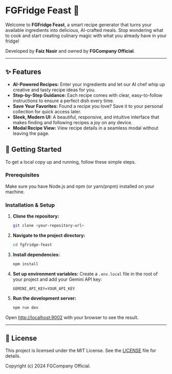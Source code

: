 # FGFridge Feast 🍳

Welcome to **FGFridge Feast**, a smart recipe generator that turns your available ingredients into delicious, AI-crafted meals. Stop wondering what to cook and start creating culinary magic with what you already have in your fridge!

Developed by **Faiz Nasir** and owned by **FGCompany Official**.

---

## ✨ Features

- **AI-Powered Recipes:** Enter your ingredients and let our AI chef whip up creative and tasty recipe ideas for you.
- **Step-by-Step Guidance:** Each recipe comes with clear, easy-to-follow instructions to ensure a perfect dish every time.
- **Save Your Favorites:** Found a recipe you love? Save it to your personal collection for quick access later.
- **Sleek, Modern UI:** A beautiful, responsive, and intuitive interface that makes finding and following recipes a joy on any device.
- **Modal Recipe View:** View recipe details in a seamless modal without leaving the page.

## 🚀 Getting Started

To get a local copy up and running, follow these simple steps.

### Prerequisites

Make sure you have Node.js and npm (or yarn/pnpm) installed on your machine.

### Installation & Setup

1.  **Clone the repository:**
    ```sh
    git clone <your-repository-url>
    ```

2.  **Navigate to the project directory:**
    ```sh
    cd fgfridge-feast
    ```

3.  **Install dependencies:**
    ```sh
    npm install
    ```

4.  **Set up environment variables:**
    Create a `.env.local` file in the root of your project and add your Gemini API key:
    ```
    GEMINI_API_KEY=YOUR_API_KEY
    ```

5.  **Run the development server:**
    ```sh
    npm run dev
    ```

Open [http://localhost:9002](http://localhost:9002) with your browser to see the result.

---

## 📜 License

This project is licensed under the MIT License. See the [LICENSE](LICENSE) file for details.

Copyright (c) 2024 FGCompany Official.